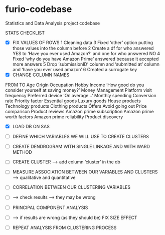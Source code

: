 # furio-codebase
Statistics and Data Analysis project codebase

STATS CHECKLIST

- [x] FIX VALUES OF ROWS
1	Cleaning data 
3	Fixed ‘other’ option putting those values into the column before
2	Create a df for who answered YES to ‘Have you ever used Amazon?’ and one for who answered NO
4	Fixed ‘why do you have Amazon Prime’ answered because it accepted more answers
5	Drop ‘submissionID’ column and ‘submitted at’ column and ‘have you ever used amazon’
6	Created a surrogate key
- [x] CHANGE COLUMN NAMES

FROM	TO
	Age
	Origin
	Occupation
	Hobby
	Income
‘How good do you consider yourself at saving money?’	Money Management
	Platform visit frequency
	Preferred device
‘On average…’	Monthly spending
	Conversion rate
	Priority factor
	Essential goods
	Luxury goods
	House products
	Technology products
	Clothing products
	Offers
	Avoid going out
	Price comparison
	Product reviews
	Amazon prime subscription
	Amazon prime worth factors
	Amazon prime reliability
	Product discovery
	





- [X] LOAD DB ON SAS
- [ ] DEFINE WHICH VARIABLES WE WILL USE TO CREATE CLUSTERS
- [ ] CREATE DENDROGRAM WITH SINGLE LINKAGE AND WITH WARD METHOD
- [ ] CREATE CLUSTER —> add column ‘cluster’ in the db
- [ ] MEASURE ASSOCIATION BETWEEN OUR VARIABLES AND CLUSTERS —> qualitative and quantitative
- [ ] CORRELATION BETWEEN OUR CLUSTERING VARIABLES
- [ ] —> check results —> they may be wrong
- [ ] PRINCIPAL COMPONENT ANALYSIS
- [ ] —> if results are wrong (as they should be) FIX SIZE EFFECT
- [ ] REPEAT ANALYSIS FROM CLUSTERING PROCESS

 

 

 

 

